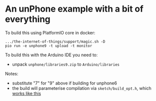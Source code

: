 An unPhone example with a bit of everything
===

To build this using PlatformIO core in docker:

```
.../the-internet-of-things/support/magic.sh -D
pio run -e unphone9 -t upload -t monitor
```

To build this with the Arduino IDE you need to:

- unpack `unphone/libraries9.zip` to `Arduino/libraries`

Notes:

- substitute "7" for "9" above if building for unphone6
- the build will parameterise compilation via `sketch/build_opt.h`, which
  [works like
  this](https://github.com/stm32duino/wiki/wiki/Customize-build-options-using-build_opt.h)
